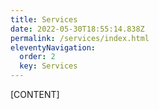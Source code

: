```yaml
---
title: Services
date: 2022-05-30T18:55:14.838Z
permalink: /services/index.html
eleventyNavigation:
  order: 2
  key: Services
---
```

[CONTENT]